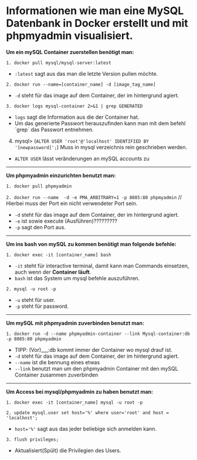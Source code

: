 # Informationen wie man eine MySQL Datenbank in Docker erstellt und mit phpmyadmin visualisiert. 

**Um ein mySQL Container zuerstellen benötigt man:**

`1. docker pull mysql/mysql-server:latest`
- `:latest` sagt aus das man die letzte Version pullen möchte.

`2. docker run --name=[container_name] -d [image_tag_name]`
- `-d` steht für das image auf dem Container, der im hintergrund agiert.

`3. docker logs mysql-container 2>&1 | grep GENERATED`  
- `logs` sagt die Information aus die der Container hat.
- Um das generierte Passwort herauszufinden kann man mit dem befehl ´grep´ das Passwort entnehmen.

4. mysql> (`ALTER USER 'root'@'localhost' IDENTIFIED BY '[newpassword]';`) Muss in mysql verzeichnis rein geschrieben werden.
- `ALTER USER` lässt veränderungen an mySQL accounts zu 
_________________________________________________________________________________________________________________________________
**Um phpmyadmin einzurichten benutzt man:**

`1. docker pull phpmyadmin`

`2. docker run --name  -d -e PMA_ARBITRARY=1 -p 8085:80 phpmyadmin` // Hierbei muss der Port ein nicht verwendeter Port sein.
- `-d` steht für das image auf dem Container, der im hintergrund agiert.
- `-e` ist sowie execute (Ausführen)?????????
- `-p` sagt den Port aus.
_________________________________________________________________________________________________________________________________
**Um ins bash von mySQL zu kommen benötigt man folgende befehle:**

`1. docker exec -it [container_name] bash`
- `-it` steht für interactive terminal, damit kann man Commands einsetzen, auch wenn der **Container läuft**.
- `bash` ist das System um mysql befehle auszuführen.

`2. mysql -u root -p`
- `-u` steht für user.
- `-p` steht für password.
_________________________________________________________________________________________________________________________________
**Um mySQL mit phpmyadmin zuverbinden benutzt man:**

`1. docker run -d --name phpmyadmin-container --link Mysql-container:db -p 8085:80 phpmyadmin`
- TIPP: (Vor)___:db kommt immer der Container wo mysql drauf ist.
- `-d` steht für das image auf dem Container, der im hintergrund agiert.
- `--name` ist die bennung eines etwas
- `--link` benutzt man um den phpmyadmin Container mit den mySQL Container zusammen zuverbinden

_________________________________________________________________________________________________________________________________
**Um Access bei mysql/phpmyadmin zu haben benutzt man:**

`1. docker exec -it [container_name] mysql -u root -p`

`2. update mysql.user set host='%' where user='root' and host = 'localhost';`
- `host='%'` sagt aus das jeder beliebige sich anmelden kann.

`3. flush privileges;`
- Aktualisiert(Spült) die Privilegien des Users.
